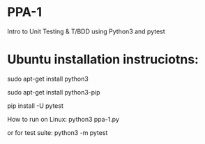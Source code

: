 # PPA-1
 Intro to Unit Testing & T/BDD using Python3 and pytest



# Ubuntu installation instruciotns:

sudo apt-get install python3

sudo apt-get install python3-pip

pip install -U pytest

How to run on Linux: python3 ppa-1.py 

or for test suite: python3 -m pytest 

